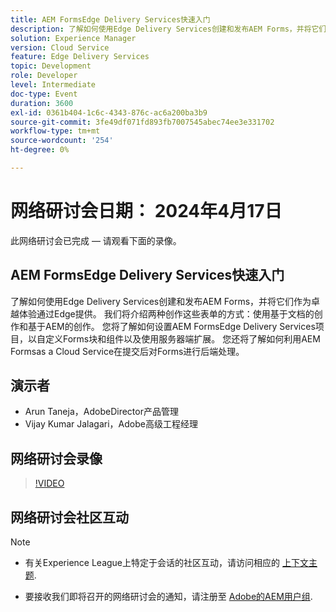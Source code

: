 ```yaml
---
title: AEM FormsEdge Delivery Services快速入门
description: 了解如何使用Edge Delivery Services创建和发布AEM Forms，并将它们作为卓越体验通过Edge提供。 我们将介绍两种创作这些表单的方式 — 使用基于文档的创作和基于AEM的创作。 您将了解如何设置AEM FormsEdge Delivery Services项目，以自定义Forms块和组件以及使用服务器端扩展。 您还将了解如何利用AEM Formsas a Cloud Service在提交后对Forms进行后端处理。
solution: Experience Manager
version: Cloud Service
feature: Edge Delivery Services
topic: Development
role: Developer
level: Intermediate
doc-type: Event
duration: 3600
exl-id: 0361b404-1c6c-4343-876c-ac6a200ba3b9
source-git-commit: 3fe49df071fd893fb7007545abec74ee3e331702
workflow-type: tm+mt
source-wordcount: '254'
ht-degree: 0%

---
```


# 网络研讨会日期： 2024年4月17日

此网络研讨会已完成 — 请观看下面的录像。

## AEM FormsEdge Delivery Services快速入门

了解如何使用Edge Delivery Services创建和发布AEM Forms，并将它们作为卓越体验通过Edge提供。 我们将介绍两种创作这些表单的方式：使用基于文档的创作和基于AEM的创作。 您将了解如何设置AEM FormsEdge Delivery Services项目，以自定义Forms块和组件以及使用服务器端扩展。 您还将了解如何利用AEM Formsas a Cloud Service在提交后对Forms进行后端处理。

## 演示者

* Arun Taneja，AdobeDirector产品管理
* Vijay Kumar Jalagari，Adobe高级工程经理

## 网络研讨会录像

>[!VIDEO](https://video.tv.adobe.com/v/3428434/)

## 网络研讨会社区互动

>[!NOTE]
> 
>* 有关Experience League上特定于会话的社区互动，请访问相应的 [上下文主题](https://adobe.ly/4aCz0OE).
>
>* 要接收我们即将召开的网络研讨会的通知，请注册至 [Adobe的AEM用户组](https://aem-augs.adobe.com/).
